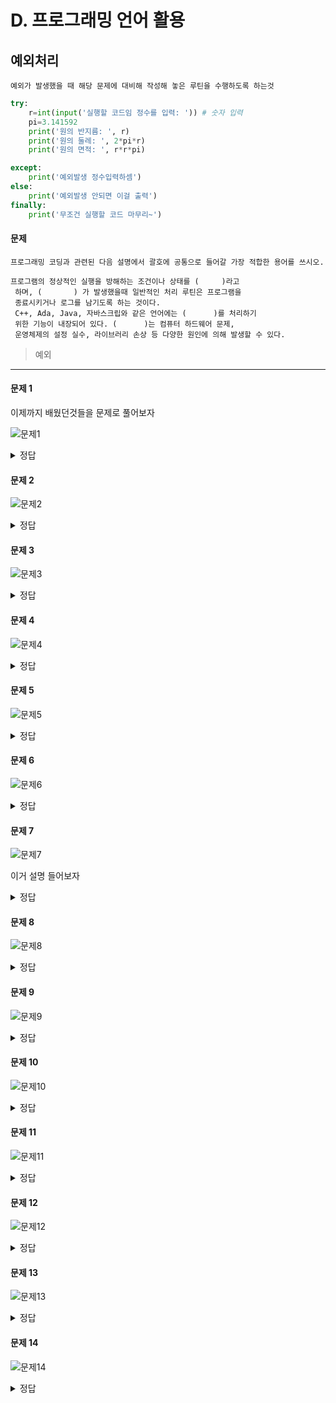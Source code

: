 # D. 프로그래밍 언어 활용

## 예외처리

    예외가 발생했을 때 해당 문제에 대비해 작성해 놓은 루틴을 수행하도록 하는것

```py
try:
    r=int(input('실행할 코드임 정수를 입력: ')) # 숫자 입력
    pi=3.141592
    print('원의 반지름: ', r)
    print('원의 둘레: ', 2*pi*r)
    print('원의 면적: ', r*r*pi)

except:
    print('예외발생 정수입력하셈')
else:
    print('예외발생 안되면 이걸 출력')
finally:
    print('무조건 실행할 코드 마무리~')
```

#### 문제

    프로그래밍 코딩과 관련된 다음 설명에서 괄호에 공통으로 들어갈 가장 적합한 용어를 쓰시오.

```
프로그램의 정상적인 실행을 방해하는 조건이나 상태를 (     )라고
 하며, (       ) 가 발생했을때 일반적인 처리 루틴은 프로그램을
 종료시키거나 로그를 남기도록 하는 것이다.
 C++, Ada, Java, 자바스크립와 같은 언어에는 (      )를 처리하기
 위한 기능이 내장되어 있다. (      )는 컴퓨터 하드웨어 문제,
 운영체제의 설정 실수, 라이브러리 손상 등 다양한 원인에 의해 발생할 수 있다.
```

> 예외

---

#### 문제 1

이제까지 배웠던것들을 문제로 풀어보자

![문제1](/img/%EB%AC%B8%EC%A0%9C1.png)

<details>
<summary>정답</summary>
A + A + A
</details>

#### 문제 2

![문제2](/img/%EB%AC%B8%EC%A0%9C2.png)

<details>
<summary>정답</summary>
10 10 10
</details>

#### 문제 3

![문제3](/img/%EB%AC%B8%EC%A0%9C3.png)

<details>
<summary>정답</summary>
3.14 3.14 0.12345678 0.123456789

double 은 8자리까지
float 9자리

</details>

#### 문제 4

![문제4](/img/%EB%AC%B8%EC%A0%9C4.png)

<details>
<summary>정답</summary>
11 11 10 <br>
11 21 20
</details>

#### 문제 5

![문제5](/img/%EB%AC%B8%EC%A0%9C5.png)

<details>
<summary>정답</summary>
true <br>
false <br>
true <br>
</details>

#### 문제 6

![문제6](/img/%EB%AC%B8%EC%A0%9C6.png)

<details>
<summary>정답</summary>
대문자입니다. <br>
2 또는 3의 배수입니다.<br>
</details>

#### 문제 7

![문제7](/img/%EB%AC%B8%EC%A0%9C7.png)

이거 설명 들어보자

<details>
<summary>정답</summary>
45 25  <br>
</details>

#### 문제 8

![문제8](/img/%EB%AC%B8%EC%A0%9C8.png)

<details>
<summary>정답</summary>
90 90  <br>
</details>

#### 문제 9

![문제9](/img/%EB%AC%B8%EC%A0%9C9.png)

<details>
<summary>정답</summary>
3번입니다.  <br>
</details>

#### 문제 10

![문제10](/img/%EB%AC%B8%EC%A0%9C10.png)

<details>
<summary>정답</summary>
1부터 10까지 합 : 55  <br>
</details>

#### 문제 11

![문제11](/img/%EB%AC%B8%EC%A0%9C11.png)

<details>
<summary>정답</summary>
1 <br>
2 <br>
3 <br>
4 <br>
5 <br>
종료 5 <br>
</details>

#### 문제 12

![문제12](/img/%EB%AC%B8%EC%A0%9C12.png)

<details>
<summary>정답</summary>
1  <br>
3  <br>
5  <br>
7  <br>
9  <br>
홀수의 합 25  <br>
</details>

#### 문제 13

![문제13](/img/%EB%AC%B8%EC%A0%9C13.png)

<details>
<summary>정답</summary>
88  <br>
77  <br>
99  <br>
 총점  264 <br>
 배열의 길이 3  <br>
</details>

#### 문제 14

![문제14](/img/%EB%AC%B8%EC%A0%9C14.png)

<details>
<summary>정답</summary>
1부터 10까지 합 : 55  <br>
</details>
